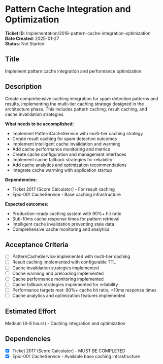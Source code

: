# Pattern Cache Integration and Optimization

**Ticket ID**: Implementation/2018-pattern-cache-integration-optimization  
**Date Created**: 2025-01-27  
**Status**: Not Started

## Title
Implement pattern cache integration and performance optimization

## Description
Create comprehensive caching integration for spam detection patterns and results, implementing the multi-tier caching strategy designed in the architecture phase. This includes pattern caching, result caching, and cache invalidation strategies.

**What needs to be accomplished:**
- Implement PatternCacheService with multi-tier caching strategy
- Create result caching for spam detection outcomes
- Implement intelligent cache invalidation and warming
- Add cache performance monitoring and metrics
- Create cache configuration and management interfaces
- Implement cache fallback strategies for reliability
- Add cache analytics and optimization recommendations
- Integrate cache warming with application startup

**Dependencies:**
- Ticket 2017 (Score Calculator) - For result caching
- Epic-001 CacheService - Base caching infrastructure

**Expected outcomes:**
- Production-ready caching system with 90%+ hit ratio
- Sub-10ms cache response times for pattern retrieval
- Intelligent cache invalidation preventing stale data
- Comprehensive cache monitoring and analytics

## Acceptance Criteria
- [ ] PatternCacheService implemented with multi-tier caching
- [ ] Result caching implemented with configurable TTL
- [ ] Cache invalidation strategies implemented
- [ ] Cache warming and preloading implemented
- [ ] Cache performance monitoring implemented
- [ ] Cache fallback strategies implemented for reliability
- [ ] Performance targets met: 90%+ cache hit ratio, <10ms response times
- [ ] Cache analytics and optimization features implemented

## Estimated Effort
Medium (4-8 hours) - Caching integration and optimization

## Dependencies
- [x] Ticket 2017 (Score Calculator) - MUST BE COMPLETED
- [x] Epic-001 CacheService - Available base caching infrastructure